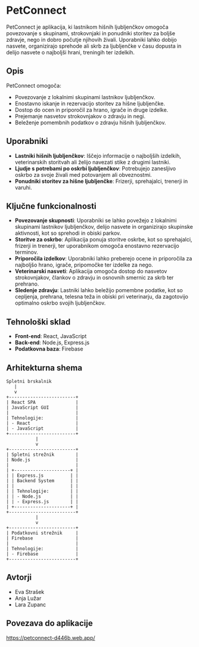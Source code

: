 # PetConnect
PetConnect je aplikacija, ki lastnikom hišnih ljubljenčkov omogoča povezovanje s skupinami, strokovnjaki in ponudniki storitev za boljše zdravje, nego in dobro počutje njihovih živali. Uporabniki lahko dobijo nasvete, organizirajo sprehode ali skrb za ljubljenčke v času dopusta in delijo nasvete o najboljši hrani, treningih ter izdelkih.

## Opis

PetConnect omogoča:
- Povezovanje z lokalnimi skupinami lastnikov ljubljenčkov.
- Enostavno iskanje in rezervacijo storitev za hišne ljubljenčke.
- Dostop do ocen in priporočil za hrano, igrače in druge izdelke.
- Prejemanje nasvetov strokovnjakov o zdravju in negi.
- Beleženje pomembnih podatkov o zdravju hišnih ljubljenčkov.


## Uporabniki

- **Lastniki hišnih ljubljenčkov**: Iščejo informacije o najboljših izdelkih, veterinarskih storitvah ali želijo navezati stike z drugimi lastniki.
- **Ljudje s potrebami po oskrbi ljubljenčkov**: Potrebujejo zanesljivo oskrbo za svoje živali med potovanjem ali obveznostmi.
- **Ponudniki storitev za hišne ljubljenčke**: Frizerji, sprehajalci, trenerji in varuhi.


## Ključne funkcionalnosti
- **Povezovanje skupnosti**:
Uporabniki se lahko povežejo z lokalnimi skupinami lastnikov ljubljenčkov, delijo nasvete in organizirajo skupinske aktivnosti, kot so sprehodi in obiski parkov.
- **Storitve za oskrbo**:
Aplikacija ponuja storitve oskrbe, kot so sprehajalci, frizerji in trenerji, ter uporabnikom omogoča enostavno rezervacijo terminov.
- **Priporočila izdelkov**:
Uporabniki lahko preberejo ocene in priporočila za najboljšo hrano, igrače, pripomočke ter izdelke za nego.
- **Veterinarski nasveti**:
Aplikacija omogoča dostop do nasvetov strokovnjakov, člankov o zdravju in osnovnih smernic za skrb ter prehrano.
- **Sledenje zdravju**:
Lastniki lahko beležijo pomembne podatke, kot so cepljenja, prehrana, telesna teža in obiski pri veterinarju, da zagotovijo optimalno oskrbo svojih ljubljenčkov.


## Tehnološki sklad
- **Front-end**: React, JavaScript
- **Back-end**: Node.js, Express.js
- **Podatkovna baza**: Firebase
  

## Arhitekturna shema
```
Spletni brskalnik
   |
   v
+-------------------------+
| React SPA               |
| JavaScript GUI          |
|                         |
| Tehnologije:            |
| - React                 |
| - JavaScript            |
+-------------------------+
           |
           v
+-------------------------+
| Spletni strežnik        |
| Node.js                 |
|                         |
| +---------------------+ |
| | Express.js          | |
| | Backend System      | |
| |                     | |
| | Tehnologije:        | |
| | - Node.js           | |
| | - Express.js        | |
| +---------------------+ |
+-------------------------+
           |
           v
+-------------------------+
| Podatkovni strežnik     |
| Firebase                |
|                         |
| Tehnologije:            |
| - Firebase              |
+-------------------------+
```


## Avtorji

- Eva Strašek
- Anja Lužar
- Lara Zupanc


## Povezava do aplikacije
https://petconnect-d446b.web.app/

